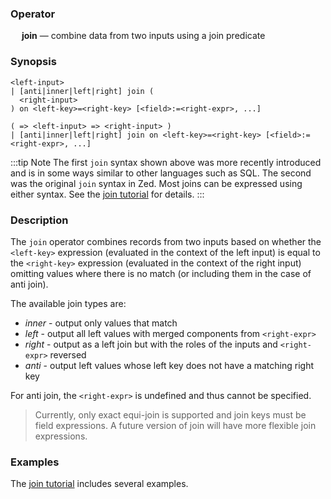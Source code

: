 ### Operator

&emsp; **join** &mdash; combine data from two inputs using a join predicate

### Synopsis

```
<left-input>
| [anti|inner|left|right] join (
  <right-input>
) on <left-key>=<right-key> [<field>:=<right-expr>, ...]

( => <left-input> => <right-input> )
| [anti|inner|left|right] join on <left-key>=<right-key> [<field>:=<right-expr>, ...]
```

:::tip Note
The first `join` syntax shown above was more recently introduced and is in some
ways similar to other languages such as SQL.  The second was the original `join`
syntax in Zed.  Most joins can be expressed using either syntax.  See the
[join tutorial](../../tutorials/join.md)
for details.
:::

### Description

The `join` operator combines records from two inputs based on whether
the `<left-key>` expression (evaluated in the context of the left input)
is equal to the `<right-key>` expression (evaluated in the context of
the right input) omitting values where there is no match (or including them
in the case of anti join).

The available join types are:
* _inner_ - output only values that match
* _left_ - output all left values with merged components from `<right-expr>`
* _right_ - output as a left join but with the roles of the inputs and `<right-expr>` reversed
* _anti_ - output left values whose left key does not have a matching right key

For anti join, the `<right-expr>` is undefined and thus cannot be specified.

> Currently, only exact equi-join is supported and join keys must be field
> expressions. A future version of join will have more flexible join
> expressions.

### Examples

The [join tutorial](../../tutorials/join.md) includes several examples.
